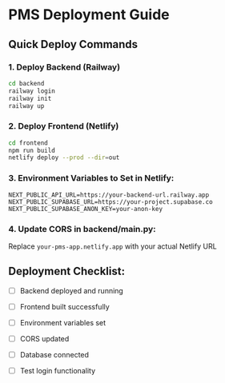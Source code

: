 # PMS Deployment Guide

## Quick Deploy Commands

### 1. Deploy Backend (Railway)
```bash
cd backend
railway login
railway init
railway up
```

### 2. Deploy Frontend (Netlify)
```bash
cd frontend
npm run build
netlify deploy --prod --dir=out
```

### 3. Environment Variables to Set in Netlify:
```
NEXT_PUBLIC_API_URL=https://your-backend-url.railway.app
NEXT_PUBLIC_SUPABASE_URL=https://your-project.supabase.co
NEXT_PUBLIC_SUPABASE_ANON_KEY=your-anon-key
```

### 4. Update CORS in backend/main.py:
Replace `your-pms-app.netlify.app` with your actual Netlify URL

## Deployment Checklist:
- [ ] Backend deployed and running
- [ ] Frontend built successfully
- [ ] Environment variables set
- [ ] CORS updated
- [ ] Database connected
- [ ] Test login functionality

